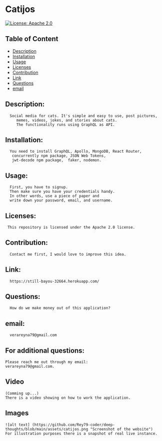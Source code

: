 # Catijos
  
[![License: Apache 2.0](https://img.shields.io/badge/License-Apache%202.0-blue.svg)](https://opensource.org/licenses/Apache-2.0)
  
  ## Table of Content

  - [Description](#Description)
  - [Installation](#Installation)
  - [Usage](#Usage)
  - [Licenses](#Licenses)
  - [Contribution](#Contribution)
  - [Link](#Link)
  - [Questions](#Questions)
  - [email](#email)
  
  ## Description: 
      Social media for cats. It's simple and easy to use, post pictures,
         memes, videos, jokes, and stories about cats.
         The functionality runs using GraphQL as API. 

  ## Installation:
      You need to install GraphQL, Apollo, MongoDB, React Router, 
       concurrently npm package, JSON Web Tokens, 
       jwt-decode npm package,  faker, nodemon.

  ## Usage:
      First, you have to signup. 
      Then make sure you have your credentials handy. 
      In other words, use a piece of paper and 
      write down your password, email, and username.
  
  ## Licenses:
     This repository is licensed under the Apache 2.0 license.

  ## Contribution:
      Contact me first, I would love to improve this idea.

  ## Link:  
      https://still-bayou-32664.herokuapp.com/

  ## Questions:  
      How do we make money out of this application?

  ## email:  
      verareyna79@gmail.com

  ## For additional questions:
    Please reach me out through my email: 
    verareyna79@gmail.com.
  
  ## Video 
    (Comming up...)
    There is a video showing on how to work the application.
   
  ## Images 
    ![alt text] (https://github.com/Rey79-coder/deep-thoughts/blob/main/assets/catijos.png "Screenshot of the website")
    For illustration purposes there is a snapshot of real live instance.
   
   